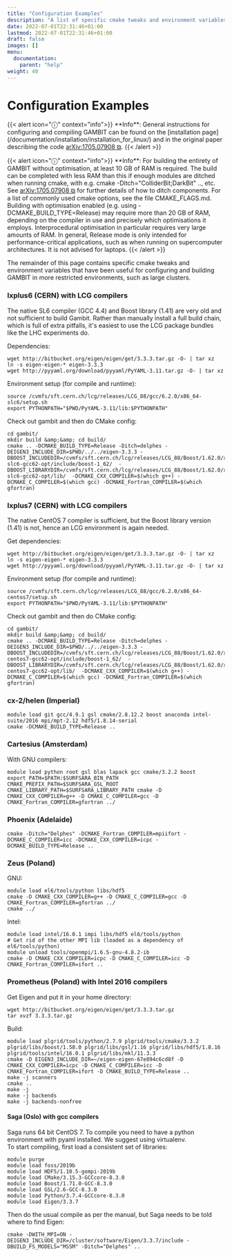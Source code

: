 ```yaml
---
title: "Configuration Examples"
description: "A list of specific cmake tweaks and environment variables that have been useful for configuring and building GAMBIT in restricted environments, such as large clusters."
date: 2022-07-01T22:31:46+01:00
lastmod: 2022-07-01T22:31:46+01:00
draft: false
images: []
menu:
  documentation:
    parent: "help"
weight: 40
---
```


# Configuration Examples

<p>
{{< alert icon="ⓘ" context="info">}}
**Info**: General instructions for configuring and compiling GAMBIT can be found on the [installation page](/documentation/installation/installation_for_linux/) and in the original paper describing the code <a href="http://arxiv.org/abs/1705.07908">arXiv:1705.07908 ⧉</a>.
{{< /alert >}}
</p>
<p>
{{< alert icon="ⓘ" context="info">}}
**Info**: For building the entirety of GAMBIT without optimisation, at least 10 GB of RAM is required. The build can be completed with less RAM than this if enough modules are ditched when running cmake, with e.g. cmake -Ditch="ColliderBit;DarkBit" .., etc. See <a href="http://arxiv.org/abs/1705.07908">arXiv:1705.07908 ⧉</a> for further details of how to ditch components. For a list of commonly used cmake options, see the file CMAKE_FLAGS.md. Building with optimisation enabled (e.g. using -DCMAKE_BUILD_TYPE=Release) may require more than 20 GB of RAM, depending on the compiler in use and precisely which optimisations it employs. Interprocedural optimisation in particular requires very large amounts of RAM. In general, Release mode is only intended for performance-critical applications, such as when running on supercomputer architectures.  It is not advised for laptops.
{{< /alert >}}
</p>
<p>
The remainder of this page contains specific cmake tweaks and environment variables that have been useful for configuring and building GAMBIT in more restricted environments, such as large clusters.



### lxplus6 (CERN) with LCG compilers

<p>
The native SL6 compiler (GCC 4.4) and Boost library (1.41) are very old and not sufficient to build Gambit. Rather than manually install a full build chain, which is full of extra pitfalls, it's easiest to use the LCG package bundles like the LHC experiments do.
</p>
<p>
Dependencies:<br>
</p>

```
wget http://bitbucket.org/eigen/eigen/get/3.3.3.tar.gz -O- | tar xz
ln -s eigen-eigen-* eigen-3.3.3
wget http://pyyaml.org/download/pyyaml/PyYAML-3.11.tar.gz -O- | tar xz
```

<p>
Environment setup (for compile and runtime):<br>
</p>

```
source /cvmfs/sft.cern.ch/lcg/releases/LCG_88/gcc/6.2.0/x86_64-slc6/setup.sh
export PYTHONPATH="$PWD/PyYAML-3.11/lib:$PYTHONPATH"
```

<p>
Check out gambit and then do CMake config:<br>
</p>

```
cd gambit/
mkdir build &amp;&amp; cd build/
cmake .. -DCMAKE_BUILD_TYPE=Release -Ditch=delphes -DEIGEN3_INCLUDE_DIR=$PWD/../../eigen-3.3.3 -DBOOST_INCLUDEDIR=/cvmfs/sft.cern.ch/lcg/releases/LCG_88/Boost/1.62.0/x86_64-slc6-gcc62-opt/include/boost-1_62/  -DBOOST_LIBRARYDIR=/cvmfs/sft.cern.ch/lcg/releases/LCG_88/Boost/1.62.0/x86_64-slc6-gcc62-opt/lib/  -DCMAKE_CXX_COMPILER=$(which g++) -DCMAKE_C_COMPILER=$(which gcc) -DCMAKE_Fortran_COMPILER=$(which gfortran)
```

### lxplus7 (CERN) with LCG compilers

<p>
The native CentOS 7 compiler is sufficient, but the Boost library version (1.41) is not, hence an LCG environment is again needed.
</p>
<p>
Get dependencies:<br>
</p>

```
wget http://bitbucket.org/eigen/eigen/get/3.3.3.tar.gz -O- | tar xz
ln -s eigen-eigen-* eigen-3.3.3
wget http://pyyaml.org/download/pyyaml/PyYAML-3.11.tar.gz -O- | tar xz
```

<p>
Environment setup (for compile and runtime):<br>
</p>

```
source /cvmfs/sft.cern.ch/lcg/releases/LCG_88/gcc/6.2.0/x86_64-centos7/setup.sh
export PYTHONPATH="$PWD/PyYAML-3.11/lib:$PYTHONPATH"
```

<p>
Check out gambit and then do CMake config:<br>
</p>

```
cd gambit/
mkdir build &amp;&amp; cd build/
cmake .. -DCMAKE_BUILD_TYPE=Release -Ditch=delphes -DEIGEN3_INCLUDE_DIR=$PWD/../../eigen-3.3.3 -DBOOST_INCLUDEDIR=/cvmfs/sft.cern.ch/lcg/releases/LCG_88/Boost/1.62.0/x86_64-centos7-gcc62-opt/include/boost-1_62/  -DBOOST_LIBRARYDIR=/cvmfs/sft.cern.ch/lcg/releases/LCG_88/Boost/1.62.0/x86_64-centos7-gcc62-opt/lib/  -DCMAKE_CXX_COMPILER=$(which g++) -DCMAKE_C_COMPILER=$(which gcc) -DCMAKE_Fortran_COMPILER=$(which gfortran)
```

### cx-2/helen (Imperial)

```
module load git gcc/4.9.1 gsl cmake/2.8.12.2 boost anaconda intel-suite/2016 mpi/mpt-2.12 hdf5/1.8.14-serial
cmake -DCMAKE_BUILD_TYPE=Release ..
```

### Cartesius (Amsterdam)

With GNU compilers:<br>

```
module load python root gsl blas lapack gcc cmake/3.2.2 boost
export PATH=$PATH:$SURFSARA_BIN_PATH
CMAKE_PREFIX_PATH=$SURFSARA_GSL_ROOT CMAKE_LIBRARY_PATH=$SURFSARA_LIBRARY_PATH cmake -D CMAKE_CXX_COMPILER=g++ -D CMAKE_C_COMPILER=gcc -D CMAKE_Fortran_COMPILER=gfortran ../
```

<!--
With Intel compilers (GAMBIT doesn't compile, last time I checked (Jonathan)):
<pre>
module load python root gsl blas lapack c/intel fortran/intel cmake/3.2.2 boost
export PATH=$PATH:$SURFSARA_BIN_PATH
CMAKE_PREFIX_PATH=$SURFSARA_GSL_ROOT CMAKE_LIBRARY_PATH=$SURFSARA_LIBRARY_PATH cmake -D CMAKE_CXX_COMPILER=icpc -D CMAKE_C_COMPILER=icc -D CMAKE_Fortran_COMPILER=ifort ../
</pre>
-->

### Phoenix (Adelaide)

```
cmake -Ditch="Delphes" -DCMAKE_Fortran_COMPILER=mpiifort -DCMAKE_C_COMPILER=icc -DCMAKE_CXX_COMPILER=icpc -DCMAKE_BUILD_TYPE=Release ..
```

### Zeus (Poland)

GNU:

```
module load el6/tools/python libs/hdf5
cmake -D CMAKE_CXX_COMPILER=g++ -D CMAKE_C_COMPILER=gcc -D CMAKE_Fortran_COMPILER=gfortran ../
cmake ../
```

Intel:

```
module load intel/16.0.1 impi libs/hdf5 el6/tools/python
# Get rid of the other MPI lib (loaded as a dependency of el6/tools/python)
module unload tools/openmpi/1.6.5-gnu-4.8.2-ib
cmake -D CMAKE_CXX_COMPILER=icpc -D CMAKE_C_COMPILER=icc -D CMAKE_Fortran_COMPILER=ifort ..
```

### Prometheus (Poland) with Intel 2016 compilers

Get Eigen and put it in your home directory:<br>

```
wget http://bitbucket.org/eigen/eigen/get/3.3.3.tar.gz
tar xvzf 3.3.3.tar.gz
```

Build:<br>

```
module load plgrid/tools/python/2.7.9 plgrid/tools/cmake/3.3.2 plgrid/libs/boost/1.58.0 plgrid/libs/gsl/1.16 plgrid/libs/hdf5/1.8.16 plgrid/tools/intel/16.0.1 plgrid/libs/mkl/11.3.3
cmake -D EIGEN3_INCLUDE_DIR=~/eigen-eigen-67e894c6cd8f -D CMAKE_CXX_COMPILER=icpc -D CMAKE_C_COMPILER=icc -D CMAKE_Fortran_COMPILER=ifort -D CMAKE_BUILD_TYPE=Release .. 
make -j scanners
cmake ..
make -j
make -j backends
make -j backends-nonfree
```

<h4>Saga (Oslo) with gcc compilers</h4>
Saga runs 64 bit CentOS 7.
To compile you need to have a python environment with pyaml installed. We suggest using virtualenv.<br>
To start compiling, first load a consistent set of libraries:

```
module purge
module load foss/2019b
module load HDF5/1.10.5-gompi-2019b
module load CMake/3.15.3-GCCcore-8.3.0 
module load Boost/1.71.0-GCC-8.3.0
module load GSL/2.6-GCC-8.3.0
module load Python/3.7.4-GCCcore-8.3.0
module load Eigen/3.3.7
```

Then do the usual compile as per the manual, but Saga needs to be told where to find Eigen:

```
cmake -DWITH_MPI=ON -DEIGEN3_INCLUDE_DIR=/cluster/software/Eigen/3.3.7/include -DBUILD_FS_MODELS="MSSM" -Ditch="Delphes" ..
```

</div>